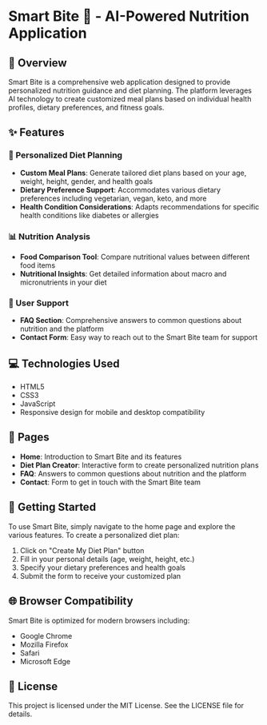 # Smart Bite 🥗 - AI-Powered Nutrition Application

## 🌟 Overview
Smart Bite is a comprehensive web application designed to provide personalized nutrition guidance and diet planning. The platform leverages AI technology to create customized meal plans based on individual health profiles, dietary preferences, and fitness goals.

## ✨ Features

### 🎯 Personalized Diet Planning
- **Custom Meal Plans**: Generate tailored diet plans based on your age, weight, height, gender, and health goals
- **Dietary Preference Support**: Accommodates various dietary preferences including vegetarian, vegan, keto, and more
- **Health Condition Considerations**: Adapts recommendations for specific health conditions like diabetes or allergies

### 📊 Nutrition Analysis
- **Food Comparison Tool**: Compare nutritional values between different food items
- **Nutritional Insights**: Get detailed information about macro and micronutrients in your diet

### 🤝 User Support
- **FAQ Section**: Comprehensive answers to common questions about nutrition and the platform
- **Contact Form**: Easy way to reach out to the Smart Bite team for support

## 💻 Technologies Used
- HTML5
- CSS3
- JavaScript
- Responsive design for mobile and desktop compatibility

## 📱 Pages
- **Home**: Introduction to Smart Bite and its features
- **Diet Plan Creator**: Interactive form to create personalized nutrition plans
- **FAQ**: Answers to common questions about nutrition and the platform
- **Contact**: Form to get in touch with the Smart Bite team

## 🚀 Getting Started
To use Smart Bite, simply navigate to the home page and explore the various features. To create a personalized diet plan:

1. Click on "Create My Diet Plan" button
2. Fill in your personal details (age, weight, height, etc.)
3. Specify your dietary preferences and health goals
4. Submit the form to receive your customized plan

## 🌐 Browser Compatibility
Smart Bite is optimized for modern browsers including:
- Google Chrome
- Mozilla Firefox
- Safari
- Microsoft Edge

## 📄 License
This project is licensed under the MIT License. See the LICENSE file for details.